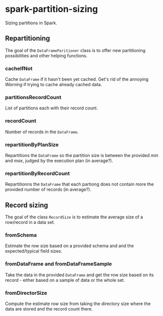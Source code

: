 # spark-partition-sizing

Sizing partitions in Spark.

## Repartitioning

The goal of the `DataFrameParitioner` class is to offer new partitioning possibilities and other helping functions.

### cacheIfNot

Cache `DataFrame` if it hasn't been yet cached. Get's rid of the annoying _Warning_ if trying to cache already cached
data.

### partitionsRecordCount

List of partitions each with their record count. 


### recordCount

Number of records in the `DataFrame`.

### repartitionByPlanSize

Repartitions the `DataFrame` so the partition size is between the provided _min_ and _max_, judged by the execution
plan (in average?).

### repartitionByRecordCount

Repartitionns the `DataFrame` that each partiong does not contain more the provided number of records (in average?). 

## Record sizing

The goal of the class `RecordSize` is to estimate the average size of a row/record in a data set.

### fromSchema

Estimate the row size based on a provided schema and and the expected/typical field sizes.

### fromDataFrame and fromDataFrameSample

Take the data in the provided `DataFrame` and get the row size based on its record - either based on a sample of data or
the whole set.

### fromDirectorSize

Compute the estimate row size from taking the directory size where the data are stored and the record count there.